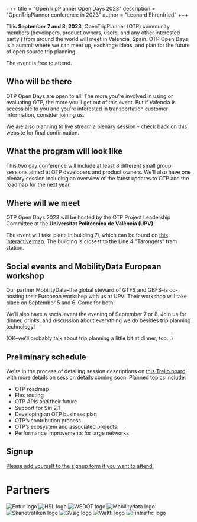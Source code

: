 +++
title = "OpenTripPlanner Open Days 2023"
description = "OpenTripPlanner conference in 2023"
author = "Leonard Ehrenfried"
+++

This **September 7 and 8, 2023**, OpenTripPlanner (OTP) community members (developers, product owners, users, and any other interested party!) 
from around the world will meet in Valencia, Spain. OTP Open Days is a summit where we can meet up, 
exchange ideas, and plan for the future of open source trip planning.

The event is free to attend.

## Who will be there
OTP Open Days are open to all. The more you’re involved in using or evaluating OTP, the more you’ll get out of this event. 
But if Valencia is accessible to you and you’re interested in transportation customer information, consider joining us.

We are also planning to live stream a plenary session - check back on this website for final confirmation.

## What the program will look like
This two day conference will include at least 8 different small group sessions aimed at OTP developers and product owners. 
We’ll also have one plenary session including an overview of the latest updates to OTP and the roadmap for the next year.

## Where will we meet
OTP Open Days 2023 will be hosted by the OTP Project Leadership Committee at the **Universitat Politècnica de València (UPV)**.

The event will take place in building 7i, which can be found on [this interactive map](https://www.upv.es/plano/plano-2d-en.html). The building is closest to the Line 4 "Tarongers" tram station.

## Social events and MobilityData European workshop
Our partner MobilityData–the global steward of GTFS and GBFS–is co-hosting their European workshop with us at UPV! Their workshop will take place on September 5 and 6. Come for both!

We’ll also have a social event the evening of September 7 or 8. Join us for dinner, drinks, and discussion about everything we do besides trip planning technology! 

(OK–we’ll probably talk about trip planning a little bit at dinner, too…)

## Preliminary schedule 

We're in the process of detailing session descriptions on [this Trello board](https://trello.com/b/v2RsrrNm/otp-open-days-2023-valencia?utm_source=eval-email&utm_medium=email&utm_campaign=board-invite), with more details on session details coming soon. Planned topics include:

- OTP roadmap
- Flex routing
- OTP APIs and their future
- Support for Siri 2.1
- Developing an OTP business plan
- OTP’s contribution process
- OTP’s ecosystem and associated projects
- Performance improvements for large networks

## Signup

[Please add yourself to the signup form if you want to attend.](https://docs.google.com/forms/d/e/1FAIpQLSdE3bW8CnwOd4YM-p5Ewu__lbjzqYcYX59w70Tjzmq0kIEz7w/viewform)

# Partners

![Entur logo](entur.png)
![HSL logo](hsl.png)
![WSDOT logo](wsdot.png)
![Mobilitydata logo](mobility-data.png)
![Skanetrafiken logo](skanetrafiken.png)
![GVsig logo](gvsig.png)
![Waltti logo](waltti.png)
![Fintraffic logo](fintraffic.png)
